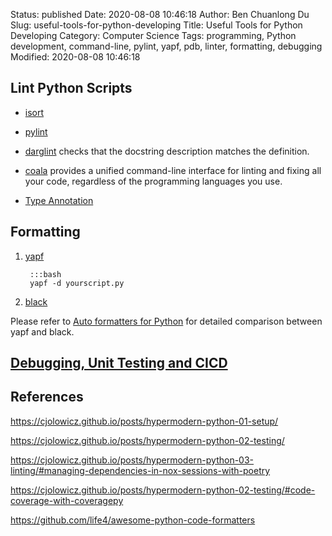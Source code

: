 Status: published
Date: 2020-08-08 10:46:18
Author: Ben Chuanlong Du
Slug: useful-tools-for-python-developing
Title: Useful Tools for Python Developing
Category: Computer Science
Tags: programming, Python development, command-line, pylint, yapf, pdb, linter, formatting, debugging
Modified: 2020-08-08 10:46:18


## Lint Python Scripts

- [isort](http://www.legendu.net/misc/blog/sort-python-imports-using-isort/)

- [pylint](http://www.legendu.net/misc/blog/pylint-tips/)

- [darglint](https://github.com/terrencepreilly/darglint) checks that the docstring description matches the definition.

- [coala](https://github.com/coala/coala/) provides a unified command-line interface 
    for linting and fixing all your code, regardless of the programming languages you use.

- [Type Annotation](http://www.legendu.net/misc/blog/type-annotation-in-python/)

## Formatting

1. [yapf](https://github.com/google/yapf)

        :::bash
        yapf -d yourscript.py

2. [black](https://github.com/ambv/black)

Please refer to 
[Auto formatters for Python](https://medium.com/3yourmind/auto-formatters-for-python-8925065f9505)
for detailed comparison between yapf and black.

## [Debugging, Unit Testing and CICD](http://www.legendu.net/misc/blog/unit-testing-debugging-python/)

## References


https://cjolowicz.github.io/posts/hypermodern-python-01-setup/

https://cjolowicz.github.io/posts/hypermodern-python-02-testing/

https://cjolowicz.github.io/posts/hypermodern-python-03-linting/#managing-dependencies-in-nox-sessions-with-poetry

https://cjolowicz.github.io/posts/hypermodern-python-02-testing/#code-coverage-with-coveragepy

https://github.com/life4/awesome-python-code-formatters